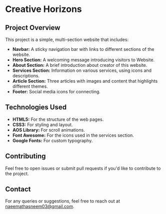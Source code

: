 # Creative Horizons

## Project Overview

This project is a simple, multi-section website that includes:

- **Navbar:** A sticky navigation bar with links to different sections of the website.
- **Hero Section:** A welcoming message introducing visitors to Website.
- **About Section:** A brief introduction about creator of this website.
- **Services Section:** Information on various services, using icons and descriptions.
- **Article Section:** Three articles with images and content that highlights different themes.
- **Footer:** Social media icons for connecting.

## Technologies Used

- **HTML5:** For the structure of the web pages.
- **CSS3:** For styling and layout.
- **AOS Library:** For scroll animations.
- **Font Awesome:** For the icons used in the services section.
- **Google Fonts:** For custom typography.



## Contributing
  Feel free to open issues or submit pull requests if you'd like to contribute to the project.

## Contact
For any queries or suggestions, feel free to reach out at naeemathasneem03@gmail.com.
